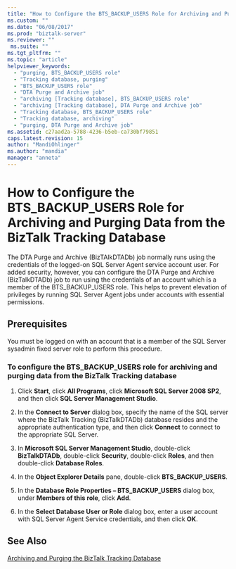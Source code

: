 ```yaml
---
title: "How to Configure the BTS_BACKUP_USERS Role for Archiving and Purging Data from the BizTalk Tracking Database | Microsoft Docs"
ms.custom: ""
ms.date: "06/08/2017"
ms.prod: "biztalk-server"
ms.reviewer: ""
 ms.suite: ""
ms.tgt_pltfrm: ""
ms.topic: "article"
helpviewer_keywords: 
  - "purging, BTS_BACKUP_USERS role"
  - "Tracking database, purging"
  - "BTS_BACKUP_USERS role"
  - "DTA Purge and Archive job"
  - "archiving [Tracking database], BTS_BACKUP_USERS role"
  - "archiving [Tracking database], DTA Purge and Archive job"
  - "Tracking database, BTS_BACKUP_USERS role"
  - "Tracking database, archiving"
  - "purging, DTA Purge and Archive job"
ms.assetid: c27aad2a-5788-4236-b5eb-ca730bf79851
caps.latest.revision: 15
author: "MandiOhlinger"
ms.author: "mandia"
manager: "anneta"
---
```

# How to Configure the BTS_BACKUP_USERS Role for Archiving and Purging Data from the BizTalk Tracking Database
The DTA Purge and Archive (BizTAlkDTADb) job normally runs using the credentials of the logged-on SQL Server Agent service account user. For added security, however, you can configure the DTA Purge and Archive (BizTalkDTADb) job to run using the credentials of an account which is a member of the BTS_BACKUP_USERS role. This helps to prevent elevation of privileges by running SQL Server Agent jobs under accounts with essential permissions.  
  
## Prerequisites  
 You must be logged on with an account that is a member of the SQL Server sysadmin fixed server role to perform this procedure.  
  
### To configure the BTS_BACKUP_USERS role for archiving and purging data from the BizTalk Tracking database  
  
1.  Click **Start**, click **All Programs**, click **Microsoft SQL Server 2008 SP2**, and then click **SQL Server Management Studio**.  
  
2.  In the **Connect to Server** dialog box, specify the name of the SQL server where the BizTalk Tracking (BizTalkDTADb) database resides and the appropriate authentication type, and then click **Connect** to connect to the appropriate SQL Server.  
  
3.  In **Microsoft SQL Server Management Studio**, double-click **BizTalkDTADb**, double-click **Security**, double-click **Roles**, and then double-click **Database Roles**.  
  
4.  In the **Object Explorer Details** pane, double-click **BTS_BACKUP_USERS**.  
  
5.  In the **Database Role Properties – BTS_BACKUP_USERS** dialog box, under **Members of this role**, click **Add**.  
  
6.  In the **Select Database User or Role** dialog box, enter a user account with SQL Server Agent Service credentials, and then click **OK**.  
  
## See Also  
 [Archiving and Purging the BizTalk Tracking Database](../core/archiving-and-purging-the-biztalk-tracking-database.md)